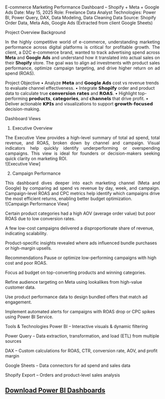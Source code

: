 E-commerce Marketing Performance Dashboard – Shopify + Meta + Google Ads
Date: May 15, 2025
Role: Freelance Data Analyst
Technologies: Power BI, Power Query, DAX, Data Modeling, Data Cleaning
Data Source: Shopify Order Data, Meta Ads, Google Ads (Extracted from client Google Sheets)

 Project Overview
Background
<div align="justify"> In the highly competitive world of e-commerce, understanding marketing performance across digital platforms is critical for profitable growth. The client, a D2C e-commerce brand, wanted to track advertising spend across <strong>Meta</strong> and <strong>Google Ads</strong> and understand how it translated into actual sales on their <strong>Shopify</strong> store. The goal was to align ad investments with product sales performance, optimize campaign targeting, and drive higher return on ad spend (ROAS).</div>

 Project Objective
• Analyze 𝗠𝗲𝘁𝗮 and 𝗚𝗼𝗼𝗴𝗹𝗲 𝗔𝗱𝘀 cost vs revenue trends to evaluate channel effectiveness.
• Integrate 𝗦𝗵𝗼𝗽𝗶𝗳𝘆 order and product data to calculate true 𝗰𝗼𝗻𝘃𝗲𝗿𝘀𝗶𝗼𝗻 𝗿𝗮𝘁𝗲𝘀 and 𝗥𝗢𝗔𝗦.
• Highlight top-performing 𝗽𝗿𝗼𝗱𝘂𝗰𝘁𝘀, 𝗰𝗮𝘁𝗲𝗴𝗼𝗿𝗶𝗲𝘀, and 𝗰𝗵𝗮𝗻𝗻𝗲𝗹𝘀 that drive profit.
• Deliver actionable 𝗞𝗣𝗜𝘀 and visualizations to support 𝗴𝗿𝗼𝘄𝘁𝗵-𝗳𝗼𝗰𝘂𝘀𝗲𝗱 decision-making.

Dashboard Views
1. Executive Overview
<div align="justify">The Executive View provides a high-level summary of total ad spend, total revenue, and ROAS, broken down by channel and campaign. Visual indicators help quickly identify underperforming or overspending campaigns. This view is ideal for founders or decision-makers seeking quick clarity on marketing ROI.</div>
![Executive View]

2. Campaign Performance
<div align="justify">This dashboard dives deeper into each marketing channel (Meta and Google) by comparing ad spend vs revenue by day, week, and campaign. Campaign-level ROAS and CPC metrics help identify which campaigns drive the most efficient returns, enabling better budget optimization.</div>
![Campaign Performance View]

Certain product categories had a high AOV (average order value) but poor ROAS due to low conversion rates.

A few low-cost campaigns delivered a disproportionate share of revenue, indicating scalability.

Product-specific insights revealed where ads influenced bundle purchases or high-margin upsells.

Recommendations
Pause or optimize low-performing campaigns with high cost and poor ROAS.

Focus ad budget on top-converting products and winning categories.

Refine audience targeting on Meta using lookalikes from high-value customer data.

Use product performance data to design bundled offers that match ad engagement.

Implement automated alerts for campaigns with ROAS drop or CPC spikes using Power BI Service.

Tools & Technologies
Power BI – Interactive visuals & dynamic filtering

Power Query – Data extraction, transformation, and load (ETL) from multiple sources

DAX – Custom calculations for ROAS, CTR, conversion rate, AOV, and profit margin

Google Sheets – Data connectors for ad spend and sales data

Shopify Export – Orders and product-level sales analysis

## [Download Power BI Dashboards](https://app.powerbi.com/view?r=eyJrIjoiOTNjNDA5YjItNGE4YS00OGQ0LWE1MzktOTkwYTUzY2MyNTY2IiwidCI6ImM2ZTU0OWIzLTVmNDUtNDAzMi1hYWU5LWQ0MjQ0ZGM1YjJjNCJ9)

